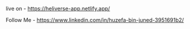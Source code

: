 
live on -
https://heliverse-app.netlify.app/

Follow Me - https://www.linkedin.com/in/huzefa-bin-juned-3951691b2/
